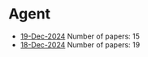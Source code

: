 # Agent

- [19-Dec-2024](https://github.com/Deriq-Qian-Dong/arXivReporter/blob/main/Agent/19-Dec-2024_papers.md) Number of papers: 15
- [18-Dec-2024](https://github.com/Deriq-Qian-Dong/arXivReporter/blob/main/Agent/18-Dec-2024_papers.md) Number of papers: 19
